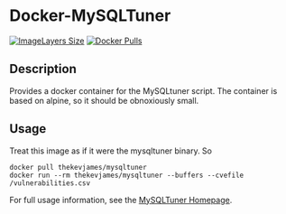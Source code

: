 # Docker-MySQLTuner

[![ImageLayers Size](https://img.shields.io/imagelayers/image-size/thekevjames/mysqltuner/latest.svg)](https://hub.docker.com/r/thekevjames/mysqltuner/)
[![Docker Pulls](https://img.shields.io/docker/pulls/thekevjames/mysqltuner.svg)](https://hub.docker.com/r/thekevjames/mysqltuner/)

## Description

Provides a docker container for the MySQLtuner script. The container is based on alpine, so it should be obnoxiously small.

## Usage

Treat this image as if it were the mysqltuner binary. So

    docker pull thekevjames/mysqltuner
    docker run --rm thekevjames/mysqltuner --buffers --cvefile /vulnerabilities.csv

For full usage information, see the [MySQLTuner Homepage](http://mysqltuner.com/).
